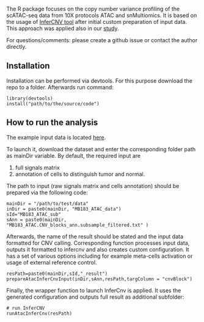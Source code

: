 The R package focuses on the copy number variance profiling of the scATAC-seq data from 10X protocols ATAC and snMultiomics. 
It is based on the usage of [InferCNV tool](https://github.com/broadinstitute/infercnv) after initial custom preparation of input data. 
This approach was applied also in our [study](https://www.biorxiv.org/content/10.1101/2024.02.09.579690v1.full). 

For questions/comments: please create a github issue or contact the author directly.  


## Installation ##

Installation can be performed via devtools. For this purpose download the repo to a folder. 
Afterwards run command: 

```
library(devtools)
install("path/to/the/source/code")
```

## How to run the analysis ##

The example input data is located [here](https://drive.google.com/drive/folders/1okTZxc4yeuv1U2BsSEEccn1tng-sLqu7?usp=drive_link). 

To launch it, download the dataset and enter the corresponding folder path as mainDir variable. 
By default, the required input are 
1) full signals matrix 
2) annotation of cells to distinguish tumor and normal.   

The path to input (raw signals matrix and cells annotation) should be prepared via the following code: 

```
mainDir = "/path/to/test/data"
inDir = paste0(mainDir, "MB183_ATAC_data")
sId="MB183_ATAC_sub"
sAnn = paste0(mainDir, "MB183_ATAC.CNV_blocks_ann.subsample_filtered.txt" )
```

Afterwards, the name of the result should be stated and the input data formatted for CNV calling. 
Corresponding function processes input data, outputs it formatted to infercnv and also creates custom configuration.
It has a set of various options including for example meta-cells activation or usage of external reference control. 

```
resPath=paste0(mainDir,sId,"_result")
prepareAtacInferCnvInput(inDir,sAnn,resPath,targColumn = "cnvBlock")
```

Finally, the wrapper function to launch InferCnv is applied. It uses the generated configuration and outputs full result as additional subfolder:
```
# run InferCNV
runAtacInferCnv(resPath)

```






